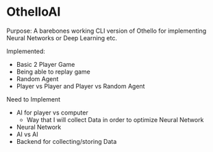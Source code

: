 # OthelloAI
Purpose: A barebones working CLI version of Othello for implementing Neural Networks or Deep Learning etc.

Implemented:
  - Basic 2 Player Game
  - Being able to replay game 
  - Random Agent
  - Player vs Player and Player vs Random Agent
  
Need to Implement
  - AI for player vs computer
    - Way that I will collect Data in order to optimize Neural Network
  - Neural Network
  - AI vs AI
  - Backend for collecting/storing Data

